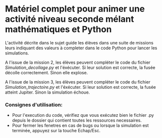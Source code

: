 # Matériel complet pour animer une activité niveau seconde mélant mathématiques et Python

L'activité décrite dans le sujet guide les élèves dans une suite de missions leurs indiquant des valeurs à completer dans le code Python pour lancer les simulations.

A l'issue de la mission 2, les élèves peuvent compléter le code du fichier _Simulation_decollage.py_ et l'éxécuter. Si leur solution est correcte, la fusée décolle correctement. Sinon elle explose.

A l'issue de la mission 3, les élèves peuvent compléter le code du fichier _Simulation_trajectoire.py_ et l'éxécuter. Si leur solution est correcte, la fusée atteint Jupiter. Sinon la simulation échoue.

### Consignes d'utilisation:
- Pour l'execution du code, vérifiez que vous exécutez bien le fichier .py depuis le dossier qui contient toutes les ressources necessaires.
- Pour fermer les fenetres en cas de bugs ou lorsque la simulation est terminée, appuyez sur la touche Echap/Esc.
